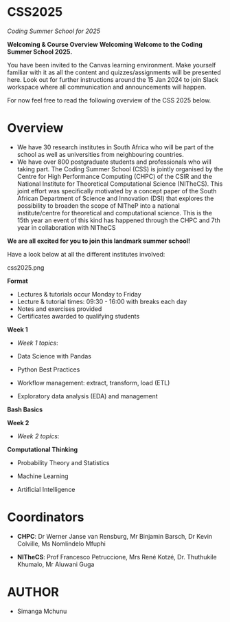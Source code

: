 # CSS2025 
*Coding Summer School for 2025*

**Welcoming & Course Overview**
**Welcoming**
**Welcome to the Coding Summer School 2025.**

You have been invited to the Canvas learning environment. Make yourself familiar with it as all the content and quizzes/assignments will be presented here. Look out for further instructions around the 15 Jan 2024 to join Slack workspace where all communication and announcements will happen.

For now feel free to read the following overview of the CSS 2025 below.

# Overview
- We have 30 research institutes in South Africa who will be part of the school as well as universities from neighbouring countries.
- We have over 800 postgraduate students and professionals who will taking part.
The Coding Summer School (CSS) is jointly organised by the Centre for High Performance Computing (CHPC) of the CSIR and the National Institute for Theoretical Computational Science (NITheCS). This joint effort was specifically motivated by a concept paper of the South African Department of Science and Innovation (DSI) that explores the possibility to broaden the scope of NITheP into a national institute/centre for theoretical and computational science. This is the 15th year an event of this kind has happened through the CHPC and 7th year in collaboration with NITheCS

**We are all excited for you to join this landmark summer school!**

Have a look below at all the different institutes involved:

css2025.png

**Format**
- Lectures & tutorials occur Monday to Friday
- Lecture & tutorial times: 09:30 - 16:00 with breaks each day
- Notes and exercises provided
- Certificates awarded to qualifying students

**Week 1**
- *Week 1 topics*:

- Data Science with Pandas

- Python Best Practices

- Workflow management: extract, transform, load (ETL)

- Exploratory data analysis (EDA) and management

**Bash Basics**

 

**Week 2**
- *Week 2 topics*:

**Computational Thinking**

- Probability Theory and Statistics

- Machine Learning

- Artificial Intelligence

 

# Coordinators

- **CHPC**: Dr Werner Janse van Rensburg, Mr Binjamin Barsch, Dr Kevin Colville, Ms Nomlindelo Mfuphi

- **NITheCS**: Prof Francesco Petruccione, Mrs René Kotzé, Dr. Thuthukile Khumalo, Mr Aluwani Guga

# AUTHOR
- Simanga Mchunu